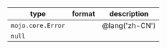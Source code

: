 | type | format | description |
|---|---|---|
| `mojo.core.Error` |  | @lang('zh-CN') |
| `null` |  |  |
